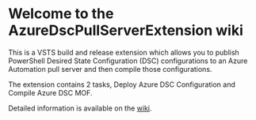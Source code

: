 # Welcome to the AzureDscPullServerExtension wiki

This is a VSTS build and release extension which allows you to publish PowerShell Desired State Configuration (DSC) configurations to an Azure Automation pull server and then compile those configurations.

The extension contains 2 tasks, Deploy Azure DSC Configuration and Compile Azure DSC MOF.

Detailed information is available on the [wiki](https://github.com/ChrisLGardner/AzureDscPullServerExtension/wiki).
